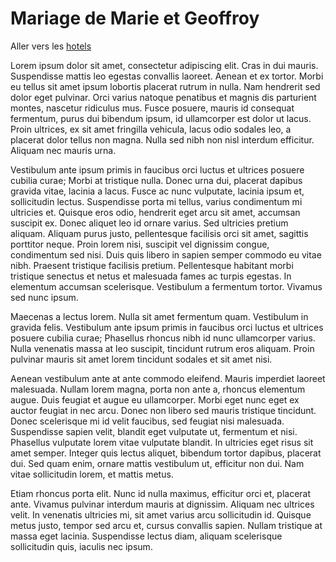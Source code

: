 # Mariage de Marie et Geoffroy

Aller vers les [hotels](hotels)

Lorem ipsum dolor sit amet, consectetur adipiscing elit. Cras in dui mauris. Suspendisse mattis leo egestas convallis laoreet. Aenean et ex tortor. Morbi eu tellus sit amet ipsum lobortis placerat rutrum in nulla. Nam hendrerit sed dolor eget pulvinar. Orci varius natoque penatibus et magnis dis parturient montes, nascetur ridiculus mus. Fusce posuere, mauris id consequat fermentum, purus dui bibendum ipsum, id ullamcorper est dolor ut lacus. Proin ultrices, ex sit amet fringilla vehicula, lacus odio sodales leo, a placerat dolor tellus non magna. Nulla sed nibh non nisl interdum efficitur. Aliquam nec mauris urna.

Vestibulum ante ipsum primis in faucibus orci luctus et ultrices posuere cubilia curae; Morbi at tristique nulla. Donec urna dui, placerat dapibus gravida vitae, lacinia a lacus. Fusce ac nunc vulputate, lacinia ipsum et, sollicitudin lectus. Suspendisse porta mi tellus, varius condimentum mi ultricies et. Quisque eros odio, hendrerit eget arcu sit amet, accumsan suscipit ex. Donec aliquet leo id ornare varius. Sed ultricies pretium aliquam. Aliquam purus justo, pellentesque facilisis orci sit amet, sagittis porttitor neque. Proin lorem nisi, suscipit vel dignissim congue, condimentum sed nisi. Duis quis libero in sapien semper commodo eu vitae nibh. Praesent tristique facilisis pretium. Pellentesque habitant morbi tristique senectus et netus et malesuada fames ac turpis egestas. In elementum accumsan scelerisque. Vestibulum a fermentum tortor. Vivamus sed nunc ipsum.

Maecenas a lectus lorem. Nulla sit amet fermentum quam. Vestibulum in gravida felis. Vestibulum ante ipsum primis in faucibus orci luctus et ultrices posuere cubilia curae; Phasellus rhoncus nibh id nunc ullamcorper varius. Nulla venenatis massa at leo suscipit, tincidunt rutrum eros aliquam. Proin pulvinar mauris sit amet lorem tincidunt sodales et sit amet nisi.

Aenean vestibulum ante at ante commodo eleifend. Mauris imperdiet laoreet malesuada. Nullam lorem magna, porta non ante a, rhoncus elementum augue. Duis feugiat et augue eu ullamcorper. Morbi eget nunc eget ex auctor feugiat in nec arcu. Donec non libero sed mauris tristique tincidunt. Donec scelerisque mi id velit faucibus, sed feugiat nisi malesuada. Suspendisse sapien velit, blandit eget vulputate ut, fermentum et nisi. Phasellus vulputate lorem vitae vulputate blandit. In ultricies eget risus sit amet semper. Integer quis lectus aliquet, bibendum tortor dapibus, placerat dui. Sed quam enim, ornare mattis vestibulum ut, efficitur non dui. Nam vitae sollicitudin lorem, et mattis metus.

Etiam rhoncus porta elit. Nunc id nulla maximus, efficitur orci et, placerat ante. Vivamus pulvinar interdum mauris at dignissim. Aliquam nec ultrices velit. In venenatis ultricies mi, sit amet varius arcu sollicitudin id. Quisque metus justo, tempor sed arcu et, cursus convallis sapien. Nullam tristique at massa eget lacinia. Suspendisse lectus diam, aliquam scelerisque sollicitudin quis, iaculis nec ipsum.

